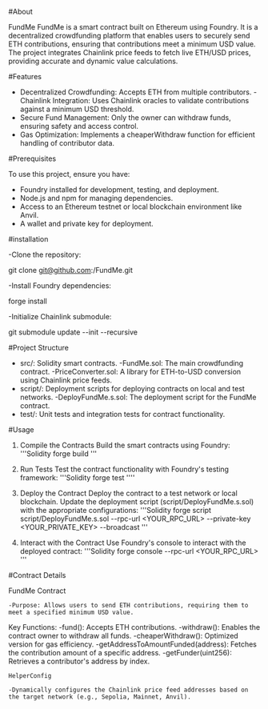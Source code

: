 #About

FundMe
FundMe is a smart contract built on Ethereum using Foundry. It is a decentralized crowdfunding platform that enables users to securely send ETH contributions, ensuring that contributions meet a minimum USD value. The project integrates Chainlink price feeds to fetch live ETH/USD prices, providing accurate and dynamic value calculations.

#Features

- Decentralized Crowdfunding: Accepts ETH from multiple contributors.
-Chainlink Integration: Uses Chainlink oracles to validate contributions against a minimum USD threshold.
- Secure Fund Management: Only the owner can withdraw funds, ensuring safety and access control.
- Gas Optimization: Implements a cheaperWithdraw function for efficient handling of contributor data.

#Prerequisites

To use this project, ensure you have:

- Foundry installed for development, testing, and deployment.
- Node.js and npm for managing dependencies.
- Access to an Ethereum testnet or local blockchain environment like Anvil.
- A wallet and private key for deployment.

#installation

-Clone the repository:

git clone git@github.com:<your-username>/FundMe.git  

-Install Foundry dependencies:

forge install

-Initialize Chainlink submodule:

git submodule update --init --recursive  

#Project Structure

- src/: Solidity smart contracts.
   -FundMe.sol: The main crowdfunding contract.
    -PriceConverter.sol: A library for ETH-to-USD conversion using Chainlink price feeds.
- script/: Deployment scripts for deploying contracts on local and test networks.
    -DeployFundMe.s.sol: The deployment script for the FundMe contract.
- test/: Unit tests and integration tests for contract functionality.

#Usage

1. Compile the Contracts
Build the smart contracts using Foundry:
'''Solidity
forge build
'''  

2. Run Tests
Test the contract functionality with Foundry's testing framework:
'''Solidity
forge test 
''''

3. Deploy the Contract
Deploy the contract to a test network or local blockchain. Update the deployment script (script/DeployFundMe.s.sol) with the appropriate configurations:
'''Solidity
forge script script/DeployFundMe.s.sol --rpc-url <YOUR_RPC_URL> --private-key <YOUR_PRIVATE_KEY> --broadcast
'''

4. Interact with the Contract
Use Foundry's console to interact with the deployed contract:
'''Solidity
forge console --rpc-url <YOUR_RPC_URL>  
'''

#Contract Details

FundMe Contract

    -Purpose: Allows users to send ETH contributions, requiring them to meet a specified minimum USD value.
Key Functions:
    -fund(): Accepts ETH contributions.
    -withdraw(): Enables the contract owner to withdraw all funds.
    -cheaperWithdraw(): Optimized version for gas efficiency.
    -getAddressToAmountFunded(address): Fetches the contribution amount of a specific address.
    -getFunder(uint256): Retrieves a contributor's address by index.

    HelperConfig

    -Dynamically configures the Chainlink price feed addresses based on the target network (e.g., Sepolia, Mainnet, Anvil).